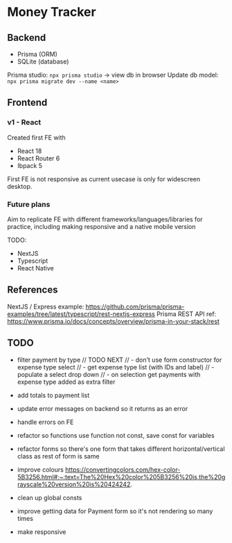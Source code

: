 # Money Tracker

## Backend
- Prisma (ORM)
- SQLite (database)

Prisma studio: `npx prisma studio` -> view db in browser
Update db model: `npx prisma migrate dev --name <name>`

## Frontend

### v1 - React
Created first FE with 
- React 18
- React Router 6
- Ibpack 5

First FE is not responsive as current usecase is only for widescreen desktop.

### Future plans
Aim to replicate FE with different frameworks/languages/libraries for practice, including making responsive and a native mobile version

TODO:
- NextJS
- Typescript
- React Native



## References

NextJS / Express example: https://github.com/prisma/prisma-examples/tree/latest/typescript/rest-nextjs-express
Prisma REST API ref: https://www.prisma.io/docs/concepts/overview/prisma-in-your-stack/rest


## TODO
 - filter payment by type
   // TODO NEXT
  // - don't use form constructor for expense type select
  // - get expense type list (with IDs and label)
  // - populate a select drop down
  // - on selection get payments with expense type added as extra filter


 - add totals to payment list



- update error messages on backend so it returns as an error
- handle errors on FE
- refactor so functions use function not const, save const for variables
- refactor forms so there's one form that takes different horizontal/vertical class as rest of form is same
- improve colours https://convertingcolors.com/hex-color-5B3256.html#:~:text=The%20Hex%20color%205B3256%20is,the%20grayscale%20version%20is%20424242.
- clean up global consts
- improve getting data for Payment form so it's not rendering so many times
- make responsive